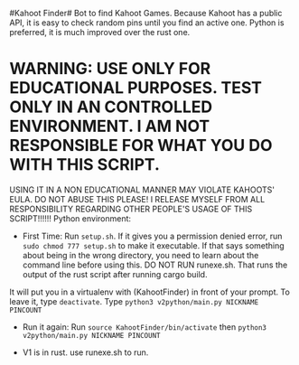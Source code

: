 #Kahoot Finder#
Bot to find Kahoot Games. Because Kahoot has a public API, it is easy to check random pins until you find an active one.
Python is preferred, it is much improved over the rust one. 
# WARNING: USE ONLY FOR EDUCATIONAL PURPOSES. TEST ONLY IN AN CONTROLLED ENVIRONMENT. I AM NOT RESPONSIBLE FOR WHAT YOU DO WITH THIS SCRIPT. 
USING IT IN A NON EDUCATIONAL MANNER MAY VIOLATE KAHOOTS' EULA. DO NOT ABUSE THIS PLEASE! I RELEASE MYSELF FROM ALL RESPONSIBILITY REGARDING OTHER PEOPLE'S USAGE OF THIS SCRIPT!!!!!!
Python environment:

- First Time: Run `setup.sh`. If it gives you a permission denied error, run `sudo chmod 777 setup.sh` to make it executable.
If that says something about being in the wrong directory, you need to learn about the command line before using this.
DO NOT RUN runexe.sh. That runs the output of the rust script after running cargo build.

It will put you in a virtualenv with (KahootFinder) in front of your prompt. To leave it, type `deactivate`. Type `python3 v2python/main.py NICKNAME PINCOUNT`
- Run it again:
Run `source KahootFinder/bin/activate` then `python3 v2python/main.py NICKNAME PINCOUNT`




- V1 is in rust. use runexe.sh to run.
